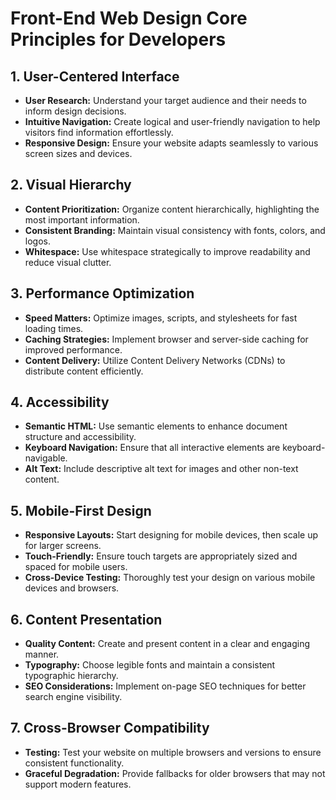 # Front-End Web Design Core Principles for Developers

## 1. **User-Centered Interface**

- **User Research:** Understand your target audience and their needs to inform design decisions.
- **Intuitive Navigation:** Create logical and user-friendly navigation to help visitors find information effortlessly.
- **Responsive Design:** Ensure your website adapts seamlessly to various screen sizes and devices.

## 2. **Visual Hierarchy**

- **Content Prioritization:** Organize content hierarchically, highlighting the most important information.
- **Consistent Branding:** Maintain visual consistency with fonts, colors, and logos.
- **Whitespace:** Use whitespace strategically to improve readability and reduce visual clutter.

## 3. **Performance Optimization**

- **Speed Matters:** Optimize images, scripts, and stylesheets for fast loading times.
- **Caching Strategies:** Implement browser and server-side caching for improved performance.
- **Content Delivery:** Utilize Content Delivery Networks (CDNs) to distribute content efficiently.

## 4. **Accessibility**

- **Semantic HTML:** Use semantic elements to enhance document structure and accessibility.
- **Keyboard Navigation:** Ensure that all interactive elements are keyboard-navigable.
- **Alt Text:** Include descriptive alt text for images and other non-text content.

## 5. **Mobile-First Design**

- **Responsive Layouts:** Start designing for mobile devices, then scale up for larger screens.
- **Touch-Friendly:** Ensure touch targets are appropriately sized and spaced for mobile users.
- **Cross-Device Testing:** Thoroughly test your design on various mobile devices and browsers.

## 6. **Content Presentation**

- **Quality Content:** Create and present content in a clear and engaging manner.
- **Typography:** Choose legible fonts and maintain a consistent typographic hierarchy.
- **SEO Considerations:** Implement on-page SEO techniques for better search engine visibility.

## 7. **Cross-Browser Compatibility**

- **Testing:** Test your website on multiple browsers and versions to ensure consistent functionality.
- **Graceful Degradation:** Provide fallbacks for older browsers that may not support modern features.
